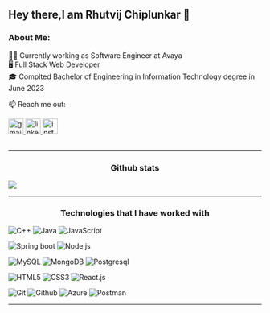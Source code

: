 ## Hey there,I am Rhutvij Chiplunkar 👋

 ### About Me:
🧑‍💻 Currently working as Software Engineer at Avaya<br>
🖥 Full Stack Web Developer <br>
🎓 Complted Bachelor of Engineering in Information Technology degree in June 2023<br>


📫 Reach me out:
<div align="left">
  <a href="mailto:rhutvij.chiplunkar@gmail.com" target="_blank">
    <img src="https://img.shields.io/static/v1?message=Gmail&logo=gmail&label=&color=D14836&logoColor=white&labelColor=&style=for-the-badge" height="30" alt="gmail logo"  />
  </a>
  <a href="https://www.linkedin.com/in/rhutvij-chiplunkar/" target="_blank">
    <img src="https://img.shields.io/static/v1?message=LinkedIn&logo=linkedin&label=&color=0077B5&logoColor=white&labelColor=&style=for-the-badge" height="30" alt="linkedin logo"  />
  </a>
  <a href="https://www.instagram.com/rhutvij_chips/" target="_blank">
    <img src="https://img.shields.io/static/v1?message=Instagram&logo=instagram&label=&color=E4405F&logoColor=white&labelColor=&style=for-the-badge" height="30" alt="instagram logo"  />
  </a>
</div>
<br/>
<hr>

<h3 align="center">Github stats</h3>

![](https://github-readme-streak-stats.herokuapp.com/?user=RhutvijChiplunkar&theme=blueberry&hide_border=false)<br/>

<hr>
<h3 align="center">Technologies that I have worked with</h3>

![C++](https://img.shields.io/badge/c++-%2300599C.svg?style=for-the-badge&logo=c%2B%2B&logoColor=white) ![Java](https://img.shields.io/badge/Java-%23f89820.svg?&style=for-the-badge&logo=openjdk&logoColor=white) ![JavaScript](https://img.shields.io/badge/javascript-%23323330.svg?style=for-the-badge&logo=javascript&logoColor=%23F7DF1E)
<br/>

![Spring boot](https://img.shields.io/badge/spring%20boot-%236DB33F.svg?style=for-the-badge&logo=spring-boot&logoColor=white) ![Node js](https://img.shields.io/badge/node.js%20-%233c873a.svg?&style=for-the-badge&logo=node.js&logoColor=white)
<br/>

![MySQL](https://img.shields.io/badge/mysql-%2300758f.svg?&style=for-the-badge&logo=mysql&logoColor=white) ![MongoDB](https://img.shields.io/badge/MongoDB-%234DB33D.svg?&style=for-the-badge&logo=mongodb&logoColor=white) ![Postgresql](https://img.shields.io/badge/postgres-%23316192.svg?&style=for-the-badge&logo=postgresql&logoColor=white)
<br>

![HTML5](https://img.shields.io/badge/html5%20-%23E34F26.svg?&style=for-the-badge&logo=html5&logoColor=white) ![CSS3](https://img.shields.io/badge/css3%20-%231572B6.svg?&style=for-the-badge&logo=css3&logoColor=white) ![React.js](https://img.shields.io/badge/react%20-%2320232a.svg?&style=for-the-badge&logo=react&logoColor=%2361DAFB)
<br>

![Git](https://img.shields.io/badge/git%20-%23F05033.svg?&style=for-the-badge&logo=git&logoColor=white) ![Github](https://img.shields.io/badge/github%20-%23121011.svg?&style=for-the-badge&logo=github&logoColor=white) ![Azure](https://img.shields.io/badge/azure%20-%231572B6.svg?&style=for-the-badge&logo=microsoft-azure&logoColor=white) ![Postman](https://img.shields.io/badge/Postman-FF6C37?style=for-the-badge&logo=postman&logoColor=white) 
<br>

<hr>

<!--
**RhutvijChiplunkar/RhutvijChiplunkar** is a ✨ _special_ ✨ repository because its `README.md` (this file) appears on your GitHub profile.

Here are some ideas to get you started:

- 🔭 I’m currently working on ...
- 🌱 I’m currently learning ...
- 👯 I’m looking to collaborate on ...
- 🤔 I’m looking for help with ...
- 💬 Ask me about ...
- 📫 How to reach me: ...
- 😄 Pronouns: ...
- ⚡ Fun fact: ...
-->
